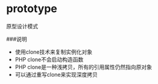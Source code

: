 # prototype 
原型设计模式 

###说明
* 使用clone技术来复制实例化对象
* PHP clone不会启动构造函数
* PHP clone是一种浅拷贝，所有的引用属性仍然指向原对象
* 可以通过重写clone来实现深度拷贝
